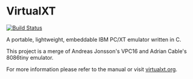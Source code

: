 # VirtualXT

[![Build Status](https://travis-ci.org/andreas-jonsson/virtual-xt.svg?branch=master)](https://travis-ci.org/andreas-jonsson/virtual-xt)

A portable, lightweight, embeddable IBM PC/XT emulator written in C.

This project is a merge of Andreas Jonsson's VPC16 and Adrian Cable's 8086tiny emulator.

For more information please refer to the manual or visit [virtualxt.org](http://virtualxt.org).